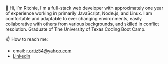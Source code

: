 👋 Hi, I’m Ritchie, I'm a full-stack web developer with approximately one year of experience working in primarily JavaScript, Node.js, and Linux. 
I am comfortable and adaptable to ever changing environments, easily collaborative with others from various backgrounds, and skilled in conflict resolution. Graduate of The University of Texas Coding Boot Camp. 


📫 How to reach me:
- email: r.ortiz54@yahoo.com
- [Linkedin](https://www.linkedin.com/in/rportiz/) 

<!---
xRitchie91/xRitchie91 is a ✨ special ✨ repository because its `README.md` (this file) appears on your GitHub profile.
You can click the Preview link to take a look at your changes.
--->

